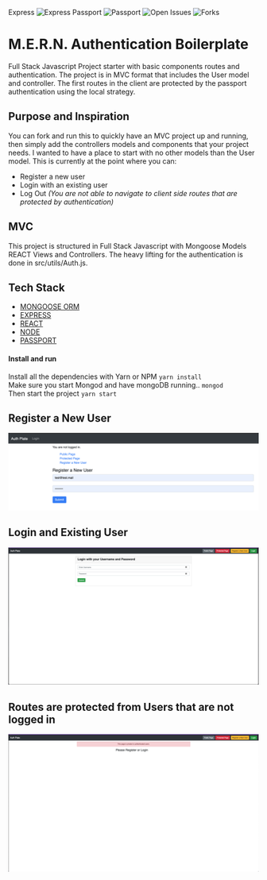Express ![Express](https://img.shields.io/badge/version-4.16.3-blue)
Passport ![Passport](https://img.shields.io/badge/version-0.4.0-blue)
![Open Issues](https://img.shields.io/github/issues/djibba22/MERN_Auth_Plate)
![Forks](https://img.shields.io/github/forks/djibba22/MERN_Auth_Plate?style=social)



# M.E.R.N. Authentication Boilerplate
Full Stack Javascript Project starter with basic components routes and authentication. The project is in MVC format that includes the User model and controller. The first routes in the client are protected by the passport authentication using the local strategy. 

## Purpose and Inspiration
You can fork and run this to quickly have an MVC project up and running, then simply add the controllers models and components that your project needs. I wanted to have a place to start with no other models than the User model. This is currently at the point where you can:

- Register a new user
- Login with an existing user
- Log Out
*(You are not able to navigate to client side routes that are protected by authentication)*

## MVC
This project is structured in Full Stack Javascript with Mongoose Models REACT Views and Controllers. The heavy lifting for the authentication is done in src/utils/Auth.js.



## Tech Stack
+ [MONGOOSE ORM](https://www.npmjs.com/package/mongoose)
+ [EXPRESS](https://www.npmjs.com/package/express)
+ [REACT](https://reactjs.org/)
+ [NODE](https://nodejs.org/en/)
+ [PASSPORT](http://www.passportjs.org/docs/username-password/)

#### Install and run
Install all the dependencies with Yarn or NPM
`yarn install` <br>
Make sure you start Mongod and have mongoDB running..
`mongod` <br>
Then start the project
`yarn start`

## Register a New User
![Register A New User](/client/public/images/Register.png)

## Login and Existing User
![Login an existing User](/client/public/images/login.png)

## Routes are protected from Users that are not logged in
![Protected Route](/client/public/images/protected.png)


